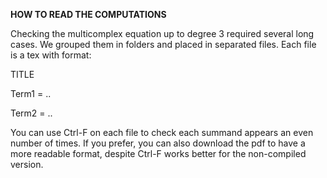 **HOW TO READ THE COMPUTATIONS**

Checking the multicomplex equation up to degree 3
required several long cases. We grouped them in folders and 
placed in separated files. Each file is a tex with format:

TITLE

Term1 = ..

Term2 = ..

You can use Ctrl-F on each file to check each summand appears
an even number of times. If you prefer, you can also download
the pdf to have a more readable format, despite Ctrl-F works
better for the non-compiled version.
